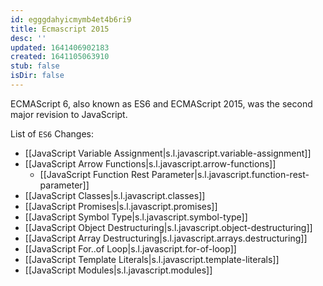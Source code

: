 ```yaml
---
id: egggdahyicmymb4et4b6ri9
title: Ecmascript 2015
desc: ''
updated: 1641406902183
created: 1641105063910
stub: false
isDir: false
---
```



ECMAScript 6, also known as ES6 and ECMAScript 2015, was the second major revision to JavaScript.

List of `ES6` Changes:

- [[JavaScript Variable Assignment|s.l.javascript.variable-assignment]]
- [[JavaScript Arrow Functions|s.l.javascript.arrow-functions]]
  - [[JavaScript Function Rest Parameter|s.l.javascript.function-rest-parameter]]
- [[JavaScript Classes|s.l.javascript.classes]]
- [[JavaScript Promises|s.l.javascript.promises]]
- [[JavaScript Symbol Type|s.l.javascript.symbol-type]]
- [[JavaScript Object Destructuring|s.l.javascript.object-destructuring]]
- [[JavaScript Array Destructuring|s.l.javascript.arrays.destructuring]]
- [[JavaScript For..of Loop|s.l.javascript.for-of-loop]]
- [[JavaScript Template Literals|s.l.javascript.template-literals]]
- [[JavaScript Modules|s.l.javascript.modules]]
